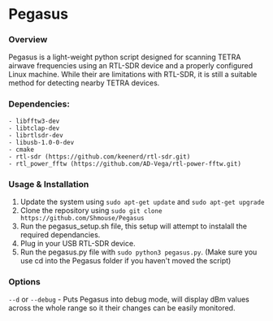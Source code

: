 # Pegasus

### Overview

Pegasus is a light-weight python script designed for scanning TETRA airwave frequencies using an RTL-SDR device and a properly configured Linux machine. While their are limitations with RTL-SDR, it is still a suitable method for detecting nearby TETRA devices.

### Dependencies:
```
- libfftw3-dev
- libtclap-dev
- librtlsdr-dev
- libusb-1.0-0-dev
- cmake
- rtl-sdr (https://github.com/keenerd/rtl-sdr.git)
- rtl_power_fftw (https://github.com/AD-Vega/rtl-power-fftw.git)
```

### Usage & Installation
1. Update the system using `sudo apt-get update` and `sudo apt-get upgrade`
2. Clone the repository using `sudo git clone https://github.com/Shmouse/Pegasus`
3. Run the pegasus_setup.sh file, this setup will attempt to instalall the required dependancies.
4. Plug in your USB RTL-SDR device.
5. Run the pegasus.py file with `sudo python3 pegasus.py`. (Make sure you use cd into the Pegasus folder if you haven't moved the script)

### Options
`--d` or `--debug` - Puts Pegasus into debug mode, will display dBm values across the whole range so it their changes can be easily monitored.

